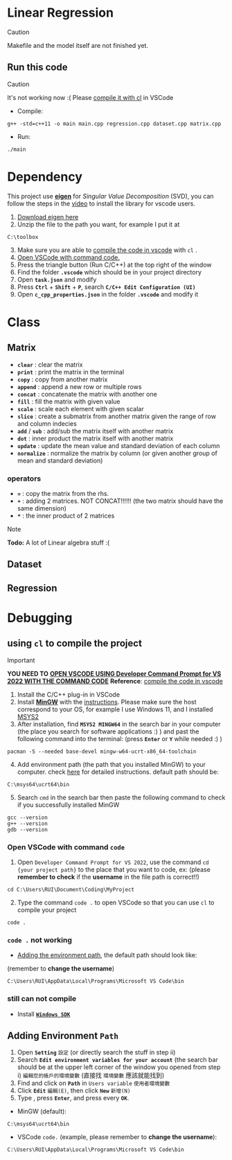 # Linear Regression
> [!CAUTION]
> Makefile and the model itself are not finished yet.

## Run this code
> [!CAUTION]
> It's not working now :(
> Please [compile it with cl](#using-cl-to-compile-the-project) in VSCode
* Compile:
```
g++ -std=c++11 -o main main.cpp regression.cpp dataset.cpp matrix.cpp
```
* Run:
```
./main
```

# Dependency
This project use [**eigen**](https://eigen.tuxfamily.org/index.php?title=Main_Page) for *Singular Value Decomposition* (SVD), you can follow the steps in the [video](https://www.youtube.com/watch?v=fUxp3upZsk0&ab_channel=AleksandarHaber) to install the library for vscode users.
1. [Download eigen here](https://eigen.tuxfamily.org/index.php?title=Main_Page)
2. Unzip the file to the path you want, for example I put it at
```
C:\toolbox
```
3. Make sure you are able to [compile the code in vscode](#using-cl-to-compile-the-project) with `cl` .
4. [Open VSCode with command code.](#open-vscode-with-command-code)
5. Press the triangle button (Run C/C++) at the top right of the window
6. Find the folder **`.vscode`** which should be in your project directory
7. Open **`task.json`** and modify
8. Press **`Ctrl`** + **`Shift`** + **`P`**, search **`C/C++ Edit Configuration (UI)`**
9. Open **`c_cpp_properties.json`** in the folder **`.vscode`** and modify it

# Class
## Matrix
* **`clear`** : clear the matrix
* **`print`** : print the matrix in the terminal
* **`copy`** : copy from another matrix
* **`append`** : append a new row or multiple rows
* **`concat`** : concatenate the matrix with another one
* **`fill`** : fill the matrix with given value
* **`scale`** : scale each element with given scalar
* **`slice`** : create a submatrix from another matrix given the range of row and column indecies
* **`add`** / **`sub`** : add/sub the matrix itself with another matrix
* **`dot`** : inner product the matrix itself with another matrix
* **`update`** : update the mean value and standard deviation of each column
* **`normalize`** : normalize the matrix by column (or given another group of mean and standard deviation)
### operators
* **`=`** : copy the matrix from the rhs.
* **`+`** : adding 2 matrices. NOT CONCAT!!!!!! (the two matrix should have the same dimension)
* **`*`** : the inner product of 2 matrices
> [!NOTE]  
> **Todo:**
> A lot of Linear algebra stuff :(

## Dataset

## Regression

# Debugging
## using `cl` to compile the project
> [!IMPORTANT]
> **YOU NEED TO** [**OPEN VSCODE USING Developer Command Prompt for VS 2022 WITH THE COMMAND CODE**](#open-vscode-with-command-code)
> **Reference**: [compile the code in vscode](https://code.visualstudio.com/docs/languages/cpp)

1. Install the C/C++ plug-in in VSCode
2. Install [**MinGW**](https://www.mingw-w64.org/downloads/) with the [instructions](https://code.visualstudio.com/docs/cpp/config-mingw#_create-a-hello-world-app). Please make sure the host correspond to your OS, for example I use Windows 11, and I installed [MSYS2](https://www.msys2.org/)
3. After installation, find **`MSYS2 MINGW64`** in the search bar in your computer (the place you search for software applications :) ) and past the following command into the terminal: (press **`Enter`** or **`Y`** while needed :) )
```
pacman -S --needed base-devel mingw-w64-ucrt-x86_64-toolchain
```
4. Add environment path (the path that you installed MinGW) to your computer. check [here](#adding-environment-path) for detailed instructions. default path should be: 
```
C:\msys64\ucrt64\bin
```
5. Search `cmd` in the search bar then paste the following command to check if you successfully installed MinGW
```
gcc --version
g++ --version
gdb --version
```
### Open VSCode with command `code`
1. Open `Developer Command Prompt for VS 2022`, use the command `cd {your project path}` to the place that you want to code, ex:
(please **remember to check** if the **username** in the file path is correct!!)
```
cd C:\Users\RUI\Document\Coding\MyProject
```
2. Type the command `code .` to open VSCode so that you can use `cl` to compile your project 
```
code .
``` 
### `code .` not working
* [Adding the environment path](#adding-environment-path), the default path should look like:

(remember to **change the username**)
```
C:\Users\RUI\AppData\Local\Programs\Microsoft VS Code\bin
```
### still can not compile
* Install [**`Windows SDK`**](https://developer.microsoft.com/en-us/windows/downloads/windows-sdk/)

## Adding Environment `Path`
1. Open **`Setting`** `設定` (or directly search the stuff in step ii)
2. Search **`Edit environment variables for your account`** (the search bar should be at the upper left corner of the window you opened from step i) `編輯您的帳戶的環境變數` (直接找 `環境變數` 應該就能找到)
3. Find and click on **`Path`** in `Users variable` `使用者環境變數`
4. Click **`Edit`** `編輯(E)`, then click **`New`** `新增(N)`
5. Type , press **`Enter`**, and  press every **`OK`**.
  * MinGW (default): 
```
C:\msys64\ucrt64\bin
```
  * VSCode `code.` (example, please remember to **change the username**):
```
C:\Users\RUI\AppData\Local\Programs\Microsoft VS Code\bin
```
